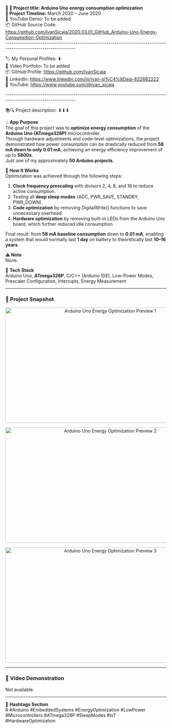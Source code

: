 **🧾 🎯 Project title: Arduino Uno energy consumption optimization  
📅 Project Timeline:** March 2020 – June 2020  
🎥 YouTube Demo: To be added  
📦 GitHub Source Code: <https://github.com/IvanSicaja/2020.03.01_GitHub_Arduino-Uno-Energy-Consumption-Optimization>  
\----------------------------------------------------------------------------------------------------------------

🏷️ My Personal Profiles: ⬇︎  
🎥 Video Portfolio: To be added  
📦 GitHub Profile: <https://github.com/IvanSicaja>  
🔗 LinkedIn: <https://www.linkedin.com/in/ivan-si%C4%8Daja-832682222>  
🎥 YouTube: <https://www.youtube.com/@ivan_sicaja>

\----------------------------------------------------------------------------------------------------------------

📚🔍 Project description: ⬇︎⬇︎⬇︎

💡 **App Purpose**  
The goal of this project was to **optimize energy consumption** of the **Arduino Uno (ATmega328P)** microcontroller.  
Through hardware adjustments and code-level optimizations, the project demonstrated how power consumption can be drastically reduced from **58 mA down to only 0.01 mA**, achieving an energy efficiency improvement of up to **5800x**.  
Just one of my approximately **50 Arduino projects**.

🧠 **How It Works**  
Optimization was achieved through the following steps:

1. **Clock frequency prescaling** with divisors 2, 4, 8, and 16 to reduce active consumption.
2. Testing all **deep sleep modes** (ADC, PWR_SAVE, STANDBY, PWR_DOWN).
3. **Code optimization** by removing DigitalWrite() functions to save unnecessary overhead.
4. **Hardware optimization** by removing built-in LEDs from the Arduino Uno board, which further reduced idle consumption.

Final result: from **58 mA baseline consumption** down to **0.01 mA**, enabling a system that would normally last **1 day** on battery to theoretically last **10–16 years**.

⚠️ **Note**  
None.

🔧 **Tech Stack**  
Arduino Uno, **ATmega328P**, C/C++ (Arduino IDE), Low-Power Modes, Prescaler Configuration, Interrupts, Energy Measurement

---

### 📸 Project Snapshot

<p align="center">
  <img src="https://github.com/IvanSicaja/2020.03.01_GitHub_Arduino-Uno-Energy-Consumption-Optimization/blob/main/0.1_GitHub/1.0_Description_4_media_key_messages_%26_captions/2.0_Thumbnail_1.png?raw=true" 
       alt="Arduino Uno Energy Optimization Preview 1" 
       width="640" 
       height="360">
</p>

<p align="center">
  <img src="https://github.com/IvanSicaja/2020.03.01_GitHub_Arduino-Uno-Energy-Consumption-Optimization/blob/main/0.1_GitHub/1.0_Description_4_media_key_messages_%26_captions/2.0_Thumbnail_2.png?raw=true" 
       alt="Arduino Uno Energy Optimization Preview 2" 
       width="640" 
       height="360">
</p>

<p align="center">
  <img src="https://github.com/IvanSicaja/2020.03.01_GitHub_Arduino-Uno-Energy-Consumption-Optimization/blob/main/0.1_GitHub/1.0_Description_4_media_key_messages_%26_captions/2.0_Thumbnail_3.png?raw=true" 
       alt="Arduino Uno Energy Optimization Preview 3" 
       width="640" 
       height="360">
</p>

---

### 🎥 Video Demonstration

Not available.

---


📣 **Hashtags Section**  
\# #Arduino #EmbeddedSystems #EnergyOptimization #LowPower #Microcontrollers #ATmega328P #SleepModes #IoT #HardwareOptimization
